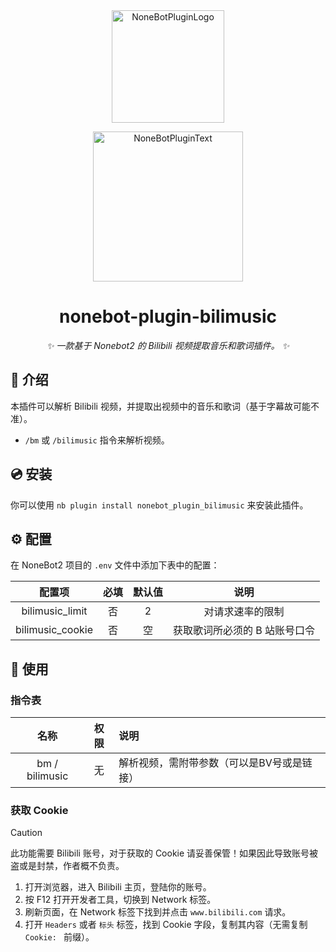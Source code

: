<div align="center">
  <a href="https://v2.nonebot.dev/store"><img src="https://github.com/A-kirami/nonebot-plugin-template/blob/resources/nbp_logo.png" width="180" height="180" alt="NoneBotPluginLogo"></a>
  <br>
  <p><img src="https://github.com/A-kirami/nonebot-plugin-template/blob/resources/NoneBotPlugin.svg" width="240" alt="NoneBotPluginText"></p>
</div>

<div align="center">

# nonebot-plugin-bilimusic

_✨ 一款基于 Nonebot2 的 Bilibili 视频提取音乐和歌词插件。 ✨_

</div>

## 📖 介绍

本插件可以解析 Bilibili 视频，并提取出视频中的音乐和歌词（基于字幕故可能不准）。

- `/bm` 或 `/bilimusic` 指令来解析视频。

## 💿 安装

你可以使用 `nb plugin install nonebot_plugin_bilimusic` 来安装此插件。

## ⚙️ 配置

在 NoneBot2 项目的 `.env` 文件中添加下表中的配置：

|       配置项        | 必填 | 默认值 |        说明        |
|:----------------:|:--:|:---:|:----------------:|
| bilimusic_limit  | 否  |  2  |     对请求速率的限制     |
| bilimusic_cookie | 否  |  空  | 获取歌词所必须的 B 站账号口令 |

## 🎉 使用

### 指令表

|       名称       | 权限 | 说明                     |
|:--------------:|:--:|:-----------------------|
| bm / bilimusic | 无  | 解析视频，需附带参数（可以是BV号或是链接） |

### 获取 Cookie

> [!CAUTION]
> 此功能需要 Bilibili 账号，对于获取的 Cookie 请妥善保管！如果因此导致账号被盗或是封禁，作者概不负责。

1. 打开浏览器，进入 Bilibili 主页，登陆你的账号。
2. 按 F12 打开开发者工具，切换到 Network 标签。
3. 刷新页面，在 Network 标签下找到并点击 `www.bilibili.com` 请求。
4. 打开 `Headers` 或者 `标头` 标签，找到 Cookie 字段，复制其内容（无需复制 `Cookie: ` 前缀）。
